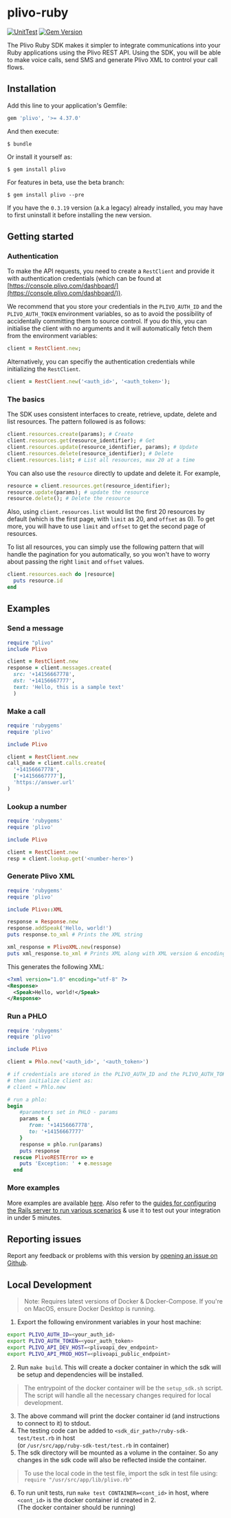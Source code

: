 # plivo-ruby

[![UnitTest](https://github.com/plivo/plivo-ruby/actions/workflows/unitTests.yml/badge.svg?branch=ns-ut-fix)](https://github.com/plivo/plivo-ruby/actions/workflows/unitTests.yml)
[![Gem Version](https://badge.fury.io/rb/plivo.svg)](https://badge.fury.io/rb/plivo)

The Plivo Ruby SDK makes it simpler to integrate communications into your Ruby applications using the Plivo REST API. Using the SDK, you will be able to make voice calls, send SMS and generate Plivo XML to control your call flows.

## Installation
Add this line to your application's Gemfile:

```ruby
gem 'plivo', '>= 4.37.0'
```

And then execute:

    $ bundle

Or install it yourself as:

    $ gem install plivo

For features in beta, use the beta branch:

    $ gem install plivo --pre

If you have the `0.3.19` version (a.k.a legacy) already installed, you may have to first uninstall it before installing the new version.

## Getting started

### Authentication
To make the API requests, you need to create a `RestClient` and provide it with authentication credentials (which can be found at [https://console.plivo.com/dashboard/](https://console.plivo.com/dashboard/)).

We recommend that you store your credentials in the `PLIVO_AUTH_ID` and the `PLIVO_AUTH_TOKEN` environment variables, so as to avoid the possibility of accidentally committing them to source control. If you do this, you can initialise the client with no arguments and it will automatically fetch them from the environment variables:

```ruby
client = RestClient.new;
```

Alternatively, you can specifiy the authentication credentials while initializing the `RestClient`.

```ruby
client = RestClient.new('<auth_id>', '<auth_token>');
```

### The basics
The SDK uses consistent interfaces to create, retrieve, update, delete and list resources. The pattern followed is as follows:

```ruby
client.resources.create(params); # Create
client.resources.get(resource_identifier); # Get
client.resources.update(resource_identifier, params); # Update
client.resources.delete(resource_identifier); # Delete
client.resources.list; # List all resources, max 20 at a time
```

You can also use the `resource` directly to update and delete it. For example,

```ruby
resource = client.resources.get(resource_identifier);
resource.update(params); # update the resource
resource.delete(); # Delete the resource
```

Also, using `client.resources.list` would list the first 20 resources by default (which is the first page, with `limit` as 20, and `offset` as 0). To get more, you will have to use `limit` and `offset` to get the second page of resources.

To list all resources, you can simply use the following pattern that will handle the pagination for you automatically, so you won't have to worry about passing the right `limit` and `offset` values.

```ruby
client.resources.each do |resource|
  puts resource.id
end
```

## Examples

### Send a message

```ruby
require "plivo"
include Plivo

client = RestClient.new
response = client.messages.create(
  src: '+14156667778',
  dst: '+14156667777',
  text: 'Hello, this is a sample text'
  )
```

### Make a call

```ruby
require 'rubygems'
require 'plivo'

include Plivo

client = RestClient.new
call_made = client.calls.create(
  '+14156667778',
  ['+14156667777'],
  'https://answer.url'
)
```

### Lookup a number

```ruby
require 'rubygems'
require 'plivo'

include Plivo

client = RestClient.new
resp = client.lookup.get('<number-here>')
```

### Generate Plivo XML

```ruby
require 'rubygems'
require 'plivo'

include Plivo::XML

response = Response.new
response.addSpeak('Hello, world!')
puts response.to_xml # Prints the XML string

xml_response = PlivoXML.new(response)
puts xml_response.to_xml # Prints XML along with XML version & encoding details
```
This generates the following XML:

```xml
<?xml version="1.0" encoding="utf-8" ?>
<Response>
  <Speak>Hello, world!</Speak>
</Response>
```

### Run a PHLO

```ruby
require 'rubygems'
require 'plivo'

include Plivo

client = Phlo.new('<auth_id>', '<auth_token>')

# if credentials are stored in the PLIVO_AUTH_ID and the PLIVO_AUTH_TOKEN environment variables
# then initialize client as:
# client = Phlo.new

# run a phlo:
begin
    #parameters set in PHLO - params
    params = {
       from: '+14156667778',
       to: '+14156667777'
    }
    response = phlo.run(params)
    puts response
  rescue PlivoRESTError => e
    puts 'Exception: ' + e.message
  end
```

### More examples
More examples are available [here](https://github.com/plivo/plivo-examples-ruby). Also refer to the [guides for configuring the Rails server to run various scenarios](https://www.plivo.com/docs/sms/quickstart/ruby-rails/) & use it to test out your integration in under 5 minutes.

## Reporting issues
Report any feedback or problems with this version by [opening an issue on Github](https://github.com/plivo/plivo-ruby/issues).

## Local Development
> Note: Requires latest versions of Docker & Docker-Compose. If you're on MacOS, ensure Docker Desktop is running.
1. Export the following environment variables in your host machine:
```bash
export PLIVO_AUTH_ID=<your_auth_id>
export PLIVO_AUTH_TOKEN=<your_auth_token>
export PLIVO_API_DEV_HOST=<plivoapi_dev_endpoint>
export PLIVO_API_PROD_HOST=<plivoapi_public_endpoint>
```
2. Run `make build`. This will create a docker container in which the sdk will be setup and dependencies will be installed.
> The entrypoint of the docker container will be the `setup_sdk.sh` script. The script will handle all the necessary changes required for local development.
3. The above command will print the docker container id (and instructions to connect to it) to stdout.
4. The testing code can be added to `<sdk_dir_path>/ruby-sdk-test/test.rb` in host  
 (or `/usr/src/app/ruby-sdk-test/test.rb` in container)
5. The sdk directory will be mounted as a volume in the container. So any changes in the sdk code will also be reflected inside the container.
> To use the local code in the test file, import the sdk in test file using:   
`require "/usr/src/app/lib/plivo.rb"`   
6. To run unit tests, run `make test CONTAINER=<cont_id>` in host, where `<cont_id>` is the docker container id created in 2.   
(The docker container should be running)